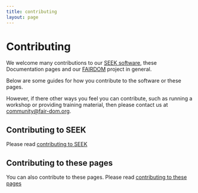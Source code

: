 ```yaml
---
title: contributing
layout: page
---
```


# Contributing

We welcome many contributions to our [SEEK software](https://seek4science.org), these Documentation pages and our [FAIRDOM](https://fair-dom.org) project in general.

Below are some guides for how you contribute to the software or these pages.

However, if there other ways you feel you can contribute, such as running a workshop or providing training material, then please contact us at <community@fair-dom.org>.

## Contributing to SEEK

Please read [contributing to SEEK](tech/contributing-to-seek.html)


## Contributing to these pages

You can also contribute to these pages.
Please read [contributing to these pages](contributing-to-pages.html)